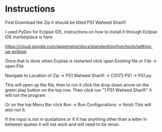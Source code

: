 # Instructions
First Download the Zip it should be titled PS1 Waheed Sharifi

I used PyDev for Eclipse IDE, instructions on how to install it through Eclipse IDE marketplace is here

https://cloud.google.com/appengine/docs/standard/python/tools/setting-up-eclipse

Once that is done when Ecplise is restarted click open Existing file or File -> open File

Navigate to Location of Zip -> PS1 Waheed Sharifi -> CS172 PS1 -> PS1.py

This will open up the file, then to run it click the drop down arrow on the green play button on the top row. 
Then click run "1 PS1 Waheed Sharifi" It will run the program.

Or on the top Menu Bar click Run -> Run Configurations -> finish
This will also run it.

If the input is not in quotations or if it has anything other than a letter in between quotes it will not work and will need to be rerun.
